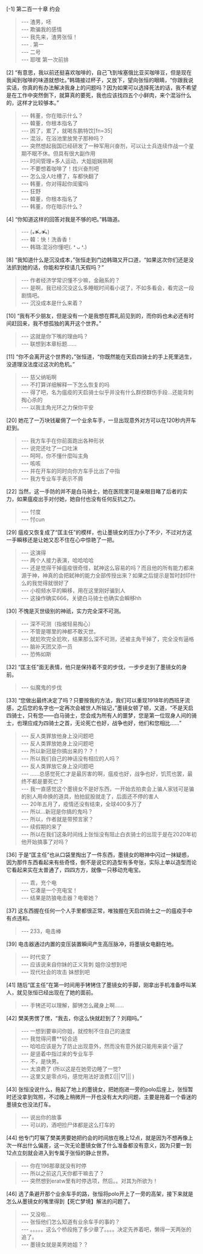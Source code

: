 
[-1] 第二百一十章 约会
>--- 渣男，呸<br>
>--- 欺骗我的感情<br>
>--- 我先来，渣男张恒！<br>
>--- .
第一<br>
>--- 二号<br>
>--- 耶嘿  第一次前排<br>

[2] “有意思，我以前还挺喜欢咖啡的，自己飞到埃塞俄比亚买咖啡豆，但是现在我闻到咖啡的味道就想吐。”韩璐接过杯子，又放下，望向张恒的眼睛，“你跟我说实话，你真的有办法解决我身上的问题吗？因为如果可以选择死法的话，我不希望是在工作中突然倒下，就算真的要死，我也应该找四五个小鲜肉，来个混浴什么的，这样才比较够本。”
>--- 韩董，你在暗示什么？<br>
>--- 韓董，你根本指名了<br>
>--- 困了，累了，就喝东鹏特饮[fn=35]<br>
>--- 混浴，在浴池里放凳子那种吗？<br>
>--- 突然想起我国已经研发了一种军用兴奋剂，可以让士兵连续作战一个星期不眠不休。但具有很大副作用<br>
>--- 时间管理+多人运动，大姐姐娴熟啊<br>
>--- 不要想着咖啡了！找兴奋剂吧<br>
>--- 怎么没人吐槽了，车都快翻了<br>
>--- 韩董，你对得起你闺蜜吗<br>
>--- 狂野<br>
>--- 韓董，你根本指名了<br>
>--- 韩董，你在暗示什么？<br>

[4] “你知道这样的回答对我是不够的吧。”韩璐道。
>--- (⁎⁍̴̛ᴗ⁍̴̛⁎)<br>
>--- 韓：快！洗香香！<br>
>--- 韩璐:混浴你懂吧(. ❛ ᴗ ❛.)<br>

[8] “我知道什么是沉没成本，”张恒走到门边韩璐又开口道，“如果这次你们还是没法抓到她的话，你能和学校请几天假吗？”
>--- 作者经济学常识懂不少嘛，金融系的？<br>
>--- 是啊，我已经沉没这么多睡眠时间看小说了，不如多看会，看完这一段剧情吧。<br>
>--- 沉没成本是什么来着？<br>

[10] “我有不少朋友，但是没有一个是我想在葬礼前见到的，而你妈也未必还有时间赶回来，我不想孤独的离开这个世界。”
>--- 这就是你下嘴的理由吗？<br>
>--- 联想到本章标题……<br>

[11] “你不会离开这个世界的，”张恒道，“你既然能在天启四骑士的手上死里逃生，没道理没法度过这次的危机。”
>--- 慈父纳垢啊<br>
>--- 不打算详细解释一下怎么恢复的吗<br>
>--- 得了吧，名为瘟疫的天启骑士似乎并没有什么群控群伤手段…还能背刺掏心杀的<br>
>--- 以我主角光环之力保你平安<br>

[20] 她花了一万块钱雇佣了一个业余车手，一旦出现意外对方可以在120秒内开车赶到。
>--- 我方车手在你前面跑出各种形状<br>
>--- 说完还吐了一口吐沫<br>
>--- 呵呵，你不懂什麼叫主角<br>
>--- 咳咳<br>
>--- 并在开车的同时向你方车手比出了中指<br>
>--- 我方专业车手表示不屑<br>

[22] 当然，这一手防的并不是白马骑士，她在医院里可是亲眼目睹了后者的实力，如果瘟疫出手对付她，她自付也没有任何反抗之力。
>--- 忖度<br>
>--- 忖cun<br>

[29] 瘟疫又恢复成了“匡主任”的模样，也让墨镜女的压力小了不少，不过对方这一手瞬移还是让她又忍不住在心中惊艳了一把。
>--- 这演得<br>
>--- 两个人接力表演，哈哈哈哈<br>
>--- 还是觉得干掉瘟疫很奇怪，弑神这么容易的吗？而且他的所有能力都来源于神，神真的会把弑神的能力全部传授出来？如果之后提示是暂时封印什么的我觉得就很好了<br>
>--- 小视频水平的瞬移，用在这里刚好骗到人<br>
>--- 这操作确实666，关键白马骑士也确实会瞬移hh<br>

[30] 不愧是灭世级别的神祇，实力完全深不可测。
>--- 深不可测（指被轻易掏心）<br>
>--- 不管是哪里的神都不敢灭世。<br>
>--- 就尬吹完全尬吹，结果那么深不可测，还被主角干掉了，完全没有逼格<br>
>--- 脑补天团又添一员<br>
>--- 恐怖如斯<br>

[32] “匡主任”面无表情，他只是保持着不变的步伐，一步步走到了墨镜女的身前。
>--- 似魔鬼的步伐<br>

[33] “您做出最终决定了吗？只要按我的方法，我们可以重现1918年的西班牙流感，之后您的名字也一定再次会被世人所铭记，”墨镜女顿了顿，又道，“不是天启四骑士，只有您——白马骑士，您会成为所有人的噩梦，您是第一位现身人间的骑士，也理应成为四骑士之首，无论死亡也好，战争也好，他们和您相比……”
>--- 反人类罪放他身上没问题吧<br>
>--- 反人类罪放她身上没问题吧<br>
>--- 所以新冠是你搞出来的？？！<br>
>--- 所以我们自己的神话没有相应的人吗？<br>
>--- 反人类罪放它身上没问题吧<br>
>--- ……总感觉死亡才是最厉害的啊，瘟疫也好，战争也好，饥荒也罢，最终不都是要死亡？<br>
>--- 我一直感觉这个墨镜女不是好东西，一开始去拍卖会上骗人家钱可是骗的别人用命换的道具，拍拍屁股就走了，后面还不停的害人<br>
>--- 20年五月了，疫情还没有结束，全球400多万了<br>
>--- 所以…新冠是你搞的鬼吗？<br>
>--- 所以，作者就是带预言家？<br>
>--- 续假期的来了<br>
>--- 所以在我们这条时间线上张恒没有阻止白衣骑士的出现于是在2020年初他开始搞事了对吗？<br>

[36] 于是“匡主任”也从口袋里掏出了一件东西，墨镜女的眼神中闪过一抹疑惑，因为那件东西看起来有些奇怪，倒不是说它的造型有多夸张，实际上单以造型而论它看起来实在太普通了，四四方方，就像一只移动充电宝。
>--- 乖，充个电<br>
>--- 它凑是一个充电宝！<br>
>--- 结果是防狼电击器？电晕她？<br>

[37] 这东西握在任何一个人手里都很正常，唯独握在天启四骑士之一的瘟疫手中有点违和。
>--- 233，电击棒<br>

[39] 电击器通过内置的变压装置瞬间产生高压脉冲，将墨镜女电翻在地。
>--- 时代变了<br>
>--- 应该说来自你妹的正义背刺  姐你没想到吧<br>
>--- 现代社会的攻击 妹想到吧<br>

[41] 随后“匡主任”在第一时间用手铐铐住了墨镜女的手脚，刚拿出手机准备呼叫某人，就见张恒已经出现在了她的面前。
>--- 手铐还可以理解，脚铐怎么藏身上啊……<br>

[42] 樊美男愣了愣，“我去，你这么快就赶到了？刘翔吗。”
>--- 一想到要审问你姐，就控制不住自己的速度<br>
>--- 我觉得问曹**较合适<br>
>--- 哈哈应该是为了防止出现意外，然而没有意外就只能用来装个逼了<br>
>--- 是竖着中指过来的专业车手<br>
>--- 不，是快男。<br>
>--- 太浪费了 (所以这是在她旁边睡了一觉?<br>
>--- 这里又是零点吗，感觉用法好浪费Σ(|||▽||| )<br>

[43] 张恒没说什么，拖起了地上的墨镜女，把她抱进一旁的polo后座上，张恒暂时还没拿到驾照，不过晚上稍微开一开也没有太大的问题，主要是拖着一个昏迷的墨镜女也没法打车。
>--- 说出你的故事<br>
>--- 可以的，酒吧捡尸体都是这么打车的<br>

[44] 他专门叮嘱了樊美男要她把约会的时间放在晚上12点，就是因为不想再像上次一样出什么偏差，这一次无论墨镜女做了什么准备都没有意义，因为只要一到12点立刻就会进入到专属于张恒的静止世界。
>--- 你在196那章就没有时停<br>
>--- 所以之前这几天你都干嘛去了？<br>
>--- 突然想到eratw里有时停选项，然后。。对其为所欲为！<br>

[46] 选了条避开那个业余车手的路，张恒将polo开上了一旁的高架，接下来就是怎么从墨镜女的嘴里得到【死亡梦境】解法的问题了。
>--- 又没啦…<br>
>--- 张恒他们怎么知道有业余车手的事的？<br>
>--- 。。。。。这么个桥段拖了多少章了。。。。决定先养着吧，懒得一天两张的追了。<br>
>--- 墨镜女就是美男她姐？？<br>

